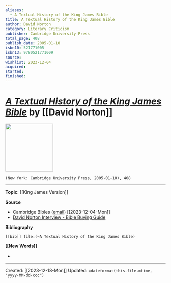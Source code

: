 ```yaml
---
aliases:
  - A Textual History of the King James Bible
title: A Textual History of the King James Bible
author: David Norton
category: Literary Criticism
publisher: Cambridge University Press
total_page: 408
publish_date: 2005-01-10
isbn10: 521771005
isbn13: 9780521771009
source: 
wishlist: 2023-12-04
acquired: 
started: 
finished:
---
```

# *[A Textual History of the King James Bible]()* by [[David Norton]]

<img src="http://books.google.com/books/content?id=W3oVRK4I7UsC&printsec=frontcover&img=1&zoom=1&edge=curl&source=gbs_api" width=150>

`(New York: Cambridge University Press, 2005-01-10), 408`



--- 
**Topic**: [[King James Version]]

**Source**
- Cambridge Bibles ([email](https://mail.google.com/mail/u/1/#inbox/FMfcgzGwHxtkbfgWfRRLbcCcvtkqmVCS)) [[2023-12-04-Mon]]
- [David Norton Interview - Bible Buying Guide](https://biblebuyingguide.com/david-norton-interview/)

**Bibliography**

```query
[[bib]] file:(~A Textual History of the King James Bible)
```
 

**[[New Words]]**

- 

---
Created: [[2023-12-18-Mon]]
Updated: `=dateformat(this.file.mtime, "yyyy-MM-dd-ccc")`